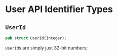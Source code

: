 # User API Identifier Types

## `UserId`

```rust
pub struct UserId(Integer);
```

`UserId`s are simply just 32-bit numbers;

